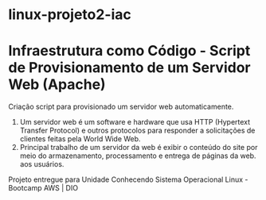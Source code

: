 # linux-projeto2-iac

# Infraestrutura como Código - Script de Provisionamento de um Servidor Web (Apache)

Criação script para provisionado um servidor web automaticamente. 

1. Um servidor web é um software e hardware que usa HTTP (Hypertext Transfer Protocol) e outros protocolos para responder a solicitações de clientes feitas pela World Wide Web. 
2. Principal trabalho de um servidor da web é exibir o conteúdo do site por meio do armazenamento, processamento e entrega de páginas da web. aos usuários.

Projeto entregue para Unidade Conhecendo Sistema Operacional Linux - Bootcamp AWS | DIO

